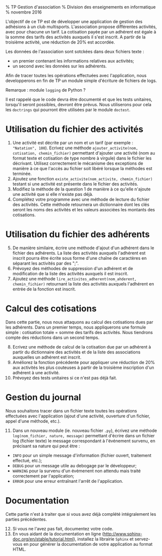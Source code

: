 % TP Gestion d'association
% Division des enseignements en informatique
% novembre 2016


L'objectif de ce TP est de développer une application de gestion des adhésions à un club multisports.
L'association propose différentes activités, avec pour chacune un tarif.
La cotisation payée par un adhérent est égale à la somme des tarifs des activités auxquels il s'est inscrit. A partir de la troisième activité, une réduction de 20% est accordée.

Les données de l'association sont sotckées dans deux fichiers texte :

* un premier contenant les informations relatives aux activités;
* un second avec les données sur les adhérents.

Afin de tracer toutes les opérations effectuées avec l'application, nous developperons en fin de TP un module simple d'écriture de fichiers de logs. 

Remarque : module `logging` de Python ?

Il est rappelé que le code devra être documenté et que les tests unitaires, lorsqu'il seront possibles, devront être prévus. Nous utiliserons pour cela les `doctrings` qui pourront être utilisées par le module `doctest`.

# Utilisation du fichier des activités #
1. Une activité est décrite par un nom et un tarif (par exemple : `"Natation", 100`). Ecrivez une méthode `ajouter_activite(nom, cotisation, chemin_fichier)` permettant d'ajouter une activité (nom au format texte et cotisation de type nombre à virgule) dans le fichier les décrivant. Utilisez correctement le mécanisme des exceptions de manière à ce que l'accès au fichier soit libéré lorsque la méthodes est terminée.
2. Ajoutez une fonction `existe_activite(nom_activite, chemin_fichier)` testant si une activité est présente dans le fichier des activités.
3. Modifiez la méthode de la question 1 de manière à ce qu'elle n'ajoute une activité que si elle n'existe pas déjà.
4. Complétez votre programme avec une méthode de lecture du fichier des activités. Cette méthode retournera un dictionnaire dont les clés seront les noms des activités et les valeurs associées les montants des cotisations.

# Utilisation du fichier des adhérents #
5. De manière similaire, écrire une méthode d'ajout d'un adhérent dans le fichier des adhérents. La liste des activités auxquels l'adhérent est inscrit pourra être écrite sous forme d'une chaîne de caractères en séparant les activités par des ";".
6. Prévoyez des méthodes de suppression d'un adhérent et de modification de la liste des activités auxquels il est inscrit.
7. Ajoutez une méthode `lire_activites_adherent(nom_ahderent, chemin_fichier)` retournant la liste des activités auxquels l'adhérent en entrée de la fonction est inscrit.

# Calcul des cotisations #
Dans cette partie, nous nous attaquons au calcul des cotisations dues par les adhérents. Dans un premier temps, nous appliquerons une formule simple : cotisation totale = somme des tarifs des activités. Nous tiendrons compte des réductions dans un second temps.

8. Ecrivez une méthode de calcul de la cotisation due par un adhérent à partir du dictionnaire des activités et de la liste des associations auxquelles un adhérent est inscrit.
9. Améliorez la fonction précédente pour appliquer une réduction de 20% aux activités les plus couteuses à partir de la troisième inscription d'un adhérent à une activité.
10. Prévoyez des tests unitaires si ce n'est pas déjà fait.

# Gestion du journal #
Nous souhaitons tracer dans un fichier texte toutes les opérations effectuées avec l'application (ajout d'une activité, ouverture d'un fichier, appel d'une méthode, etc.).

11. Dans un nouveau module (ie. nouveau fichier `.py`), écrivez une méthode `log(nom_fichier, nature, message)` permettant d'écrire dans un fichier log (fichier texte) le message correspondant à l'événement survenu, en précisant sa nature qui peut être : 

* `INFO` pour un simple message d'information (fichier ouvert, traitement effectué, etc.);
* `DEBUG` pour un message utile au debogage par le développeur;
* `WARNING` pour la survenu d'un évémenent non attendu mais traité correctement par l'application;
* `ERROR` pour une erreur entraînant l'arrêt de l'application.

# Documentation #
Cette partie n'est à traiter que si vous avez déjà complété intégralement les parties précédentes.

12. Si vous ne l'avez pas fait, documentez votre code.
13. En vous aidant de la documentation en ligne (http://www.sphinx-doc.org/en/stable/tutorial.html), installez la librairie `Sphinx` et servez-vous en pour générer la documentation de votre application au format HTML.



